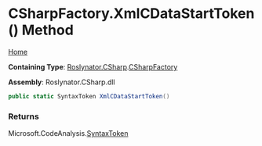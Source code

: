 <a name="_Top"></a>

# CSharpFactory\.XmlCDataStartToken\(\) Method

[Home](../../../../README.md#_Top)

**Containing Type**: [Roslynator.CSharp](../../README.md#_Top)\.[CSharpFactory](../README.md#_Top)

**Assembly**: Roslynator\.CSharp\.dll

```csharp
public static SyntaxToken XmlCDataStartToken()
```

### Returns

Microsoft\.CodeAnalysis\.[SyntaxToken](https://docs.microsoft.com/en-us/dotnet/api/microsoft.codeanalysis.syntaxtoken)

